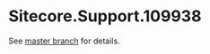 # Sitecore.Support.109938

See [master branch](https://github.com/sitecoresupport/Sitecore.Support.109938) for details.